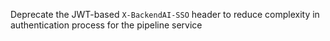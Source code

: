 Deprecate the JWT-based `X-BackendAI-SSO` header to reduce complexity in authentication process for the pipeline service
